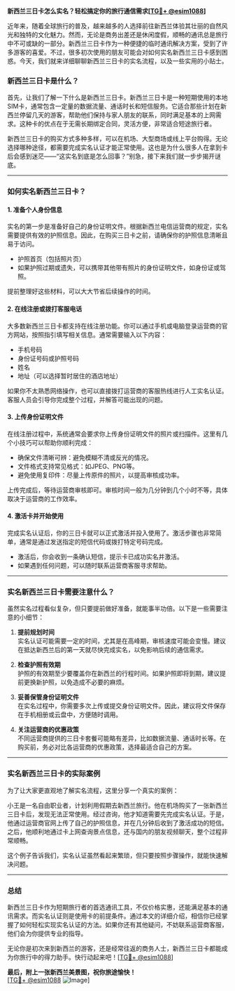 **新西兰三日卡怎么实名？轻松搞定你的旅行通信需求[[TG💪+ @esim1088](https://t.me/s/esim1088)]**

近年来，随着全球旅行的普及，越来越多的人选择前往新西兰体验其壮丽的自然风光和独特的文化魅力。然而，无论是商务出差还是休闲度假，顺畅的通讯总是旅行中不可或缺的一部分。新西兰三日卡作为一种便捷的临时通讯解决方案，受到了许多游客的喜爱。不过，很多初次使用的朋友可能会对如何实名新西兰三日卡感到困惑。今天，我们就来详细聊聊新西兰三日卡的实名流程，以及一些实用的小贴士。

### 新西兰三日卡是什么？

首先，让我们了解一下什么是新西兰三日卡。新西兰三日卡是一种短期使用的本地SIM卡，通常包含一定量的数据流量、通话时长和短信服务。它适合那些计划在新西兰停留几天的游客，帮助他们保持与家人朋友的联系，同时满足基本的上网需求。这种卡的优点在于无需长期绑定合同，灵活方便，非常适合短途旅行者。

新西兰三日卡的购买方式多种多样，可以在机场、大型商场或线上平台购得。无论选择哪种途径，都需要完成实名认证才能正常使用。这也是为什么很多人在拿到卡后会感到迷茫——“这实名到底是怎么回事？”别急，接下来我们就一步步揭开谜底。

---

### 如何实名新西兰三日卡？

#### 1. **准备个人身份信息**
   实名的第一步是准备好自己的身份证明文件。根据新西兰电信运营商的规定，实名需要提供有效的护照信息。因此，在购买三日卡之前，请确保你的护照信息清晰且易于访问。

   - 护照首页（包括照片页）
   - 如果护照过期或遗失，可以携带其他带有照片的身份证明文件，如身份证或驾照。

   提前整理好这些材料，可以大大节省后续操作的时间。

#### 2. **在线注册或拨打客服电话**
   大多数新西兰三日卡都支持在线注册功能。你可以通过手机或电脑登录运营商的官方网站，按照指引填写相关信息。通常需要输入以下内容：
   
   - 手机号码
   - 身份证号码或护照号码
   - 姓名
   - 地址（可以选择暂时居住的酒店地址）

   如果你不太熟悉网络操作，也可以直接拨打运营商的客服热线进行人工实名认证。客服人员会引导你完成整个过程，并解答可能出现的问题。

#### 3. **上传身份证明文件**
   在线注册过程中，系统通常会要求你上传身份证明文件的照片或扫描件。这里有几个小技巧可以帮助你顺利完成：

   - 确保文件清晰可辨：避免模糊不清或反光的情况。
   - 文件格式支持常见格式：如JPEG、PNG等。
   - 避免使用复印件：尽量上传原件的照片，以提高审核成功率。

   上传完成后，等待运营商审核即可。审核时间一般为几分钟到几个小时不等，具体取决于运营商的工作效率。

#### 4. **激活卡并开始使用**
   完成实名认证后，你的三日卡就可以正式激活并投入使用了。激活步骤也非常简单，通常是通过发送指定的短信代码或拨打特定号码完成。

   - 激活后，你会收到一条确认短信，提示卡已成功实名并激活。
   - 如果遇到任何问题，可以随时联系运营商客服寻求帮助。

---

### 实名新西兰三日卡需要注意什么？

虽然实名过程看似复杂，但只要提前做好准备，就能事半功倍。以下是一些需要注意的小细节：

1. **提前规划时间**  
   实名认证可能需要一定的时间，尤其是在高峰期，审核速度可能会变慢。建议在抵达新西兰后的第一天就尽快完成实名，以免影响后续的通信需求。

2. **检查护照有效期**  
   护照的有效期至少要覆盖你在新西兰的行程时间。如果护照即将到期，建议提前更换新护照，以免造成不必要的麻烦。

3. **妥善保管身份证明文件**  
   在实名过程中，你需要多次上传或提交身份证明文件。因此，建议将文件保存在手机相册或云盘中，方便随时调用。

4. **关注运营商的优惠政策**  
   不同运营商提供的三日卡套餐可能略有差异，比如数据流量、通话时长等。在购买前，务必对比各运营商的优惠政策，选择最适合自己的方案。

---

### 实名新西兰三日卡的实际案例

为了让大家更直观地了解实名流程，这里分享一个真实的案例：

小王是一名自由职业者，计划利用假期去新西兰旅行。他在机场购买了一张新西兰三日卡后，发现无法正常使用。经过咨询，他才知道需要先完成实名认证。于是，他通过运营商官网上传了自己的护照信息，并在几分钟后收到了激活成功的短信。之后，他顺利地通过卡上网查询景点信息，还与国内的朋友视频聊天，整个过程非常顺畅。

这个例子告诉我们，实名认证虽然看起来繁琐，但只要按照步骤操作，就能快速解决问题。

---

### 总结

新西兰三日卡作为短期旅行者的首选通讯工具，不仅价格实惠，还能满足基本的通讯需求。而实名认证则是使用卡的前提条件。通过本文的详细介绍，相信你已经掌握了如何轻松实现实名认证的方法。如果你还有其他疑问，不妨联系运营商客服，他们会为你提供专业的指导。

无论你是初次来到新西兰的游客，还是经常往返的商务人士，新西兰三日卡都能成为你旅行中的得力助手。快行动起来吧！[[TG💪+ @esim1088](https://t.me/s/esim1088)]

**最后，附上一张新西兰美景图，祝你旅途愉快！**  
[[TG💪+ @esim1088](https://t.me/s/esim1088) ![Image](https://i.postimg.cc/4NQfJmqS/Snipaste-2025-05-13-00-14-12.png)]